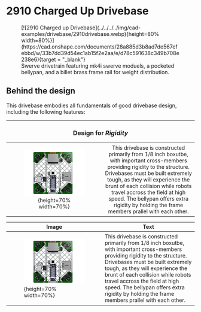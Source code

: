 
<!-- <style>

td, th , table{
   border: none!important;
}

</style> -->

# 2910 Charged Up Drivebase

<figure markdown="span">
[![2910 Charged up Drivebase](../../../../img/cad-examples/drivebase/2910drivebase.webp){height=80% width=80%}](https://cad.onshape.com/documents/28a885d3b8ad7de567efebbd/w/33b7dd39d54ec1ab15f2e2aa/e/d78c591638c349b708e238e6){target = "_blank"}
<figcaption>Swerve drivetrain featuring mk4i swerve moduels, a pocketed bellypan, and a billet brass frame rail for weight distribution.</figcaption>
</figure>


## Behind the design
This drivebase embodies all fundamentals of good drivebase design, including the following features:

___



### <p style="text-align: center;">Design for ***Rigidity*** </p>

<style>
 {
  align="center"!important;
}
</style>

|||
|:-:|:-:|
|<figure>![2910 Top Down View](../../../img/cad-examples/drivebase/2910drivebase/2910topdown.webp){height=70% width=70%}</figure>| This drivebase is constructed primarily from 1/8 inch boxutbe, with important cross-members providing rigidity to the structure. Drivebases must be built extremely tough, as they will experience the brunt of each collision while robots travel accross the field at high speed. The bellypan offers extra rigidity by holding the frame members prallel with each other.|


| Image        | Text                                                                |
| ------------ | ------------------------------------------------------------------- |
| <figure>![2910 Top Down View](../../../img/cad-examples/drivebase/2910drivebase/2910topdown.webp){height=70% width=70%}</figure> | This drivebase is constructed primarily from 1/8 inch boxutbe, with important cross-members providing rigidity to the structure. Drivebases must be built extremely tough, as they will experience the brunt of each collision while robots travel accross the field at high speed. The bellypan offers extra rigidity by holding the frame members prallel with each other. |
